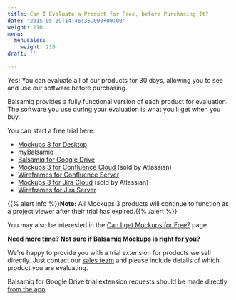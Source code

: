 ```yaml
---
title: Can I Evaluate a Product for Free, before Purchasing It?
date: '2015-05-09T14:46:35.000+00:00'
weight: 210
menu:
  menusales:
    weight: 210
draft: ''

---
```


Yes! You can evaluate all of our products for 30 days, allowing you to see and use our software before purchasing.

Balsamiq provides a fully functional version of each product for evaluation. The software you use during your evaluation is what you’ll get when you buy.

You can start a free trial here:

*   [Mockups 3 for Desktop](https://balsamiq.com/download)
*   [myBalsamiq](https://balsamiq.com/products/mockups/mybalsamiq/)
*   [Balsamiq for Google Drive](https://docs.balsamiq.com/google-drive/wireframes/intro/)
*   [Mockups 3 for Confluence Cloud](https://marketplace.atlassian.com/plugins/com.balsamiq.mockups.confluence/cloud/overview) (sold by Atlassian)
*   [Wireframes for Confluence Server](https://marketplace.atlassian.com/plugins/com.balsamiq.confluence.plugins.mockups)
*   [Mockups 3 for Jira Cloud](https://marketplace.atlassian.com/plugins/com.balsamiq.mockups.jira/cloud/overview) (sold by Atlassian)
*   [Wireframes for Jira Server](https://marketplace.atlassian.com/plugins/com.balsamiq.jira.plugins.mockups)

{{% alert info %}}**Note:** All Mockups 3 products will continue to function as a project viewer after their trial has expired.{{% /alert %}}

You may also be interested in the [Can I get Mockups for Free?](https://balsamiq.com/free) page.

**Need more time? Not sure if Balsamiq Mockups is right for you?**

We're happy to provide you with a trial extension for products we sell directly. Just contact our [sales team](mailto:sales@balsamiq.com) and please include details of which product you are evaluating.

Balsamiq for Google Drive trial extension requests should be made directly [from the app](https://balsamiq-wireframes.appspot.com/billing).
